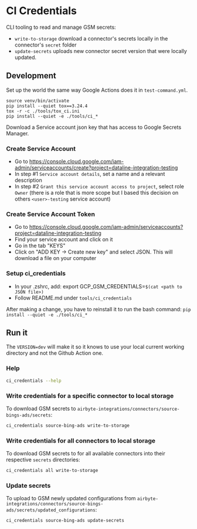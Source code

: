 # CI Credentials
CLI tooling to read and manage GSM secrets:
- `write-to-storage` download a connector's secrets locally in the connector's `secret` folder
- `update-secrets` uploads new connector secret version that were locally updated.


## Development

Set up the world the same way Google Actions does it in `test-command.yml`.

```
source venv/bin/activate
pip install --quiet tox==3.24.4
tox -r -c ./tools/tox_ci.ini
pip install --quiet -e ./tools/ci_*
```

Download a Service account json key that has access to Google Secrets Manager.

### Create Service Account
* Go to https://console.cloud.google.com/iam-admin/serviceaccounts/create?project=dataline-integration-testing
* In step #1 `Service account details`, set a name and a relevant description
* In step #2 `Grant this service account access to project`, select role `Owner` (there is a role that is more scope but I based this decision on others `<user>-testing` service account)

### Create Service Account Token
* Go to https://console.cloud.google.com/iam-admin/serviceaccounts?project=dataline-integration-testing
* Find your service account and click on it
* Go in the tab "KEYS"
* Click on "ADD KEY -> Create new key" and select JSON. This will download a file on your computer

### Setup ci_credentials
* In your .zshrc, add: export GCP_GSM_CREDENTIALS=`$(cat <path to JSON file>)`
* Follow README.md under `tools/ci_credentials`

After making a change, you have to reinstall it to run the bash command: `pip install --quiet -e ./tools/ci_*`

## Run it

The `VERSION=dev` will make it so it knows to use your local current working directory and not the Github Action one.


### Help
```bash
ci_credentials --help
```

### Write credentials for a specific connector to local storage
To download GSM secrets to `airbyte-integrations/connectors/source-bings-ads/secrets`:
```bash
ci_credentials source-bing-ads write-to-storage
```

### Write credentials for all connectors to local storage
To download GSM secrets to for all available connectors into their respective `secrets` directories:
```bash
ci_credentials all write-to-storage
```

### Update secrets
To upload to GSM newly updated configurations from `airbyte-integrations/connectors/source-bings-ads/secrets/updated_configurations`:

```bash
ci_credentials source-bing-ads update-secrets
```

